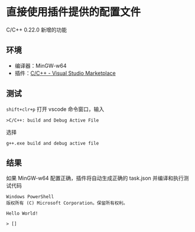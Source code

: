 # 直接使用插件提供的配置文件

C/C++ 0.22.0 新增的功能

## 环境

- 编译器：MinGW-w64
- 插件：[C/C++ - Visual Studio Marketplace](https://marketplace.visualstudio.com/items?itemName=ms-vscode.cpptools)

## 测试

`shift+clr+p` 打开 vscode 命令窗口，输入

```text
>C/C++: build and Debug Active File
```

选择

```text
g++.exe build and debug active file
```

## 结果

如果 MinGW-w64 配置正确，插件将自动生成正确的 task.json 并编译和执行测试代码

```text
Windows PowerShell
版权所有 (C) Microsoft Corporation。保留所有权利。

Hello World!

> []
```